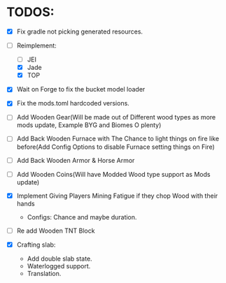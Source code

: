 # TODOS:

* [x] Fix gradle not picking generated resources.
* [ ] Reimplement:
    * [ ] JEI
    * [x] Jade
    * [x] TOP
* [x] Wait on Forge to fix the bucket model loader
* [x] Fix the mods.toml hardcoded versions.
* [ ] Add Wooden Gear(Will be made out of Different wood types as more mods update, Example BYG and Biomes O plenty)
* [ ] Add Back Wooden Furnace with The Chance to light things on fire like before(Add Config Options to disable Furnace setting things on Fire)
* [ ] Add Back Wooden Armor & Horse Armor
* [ ] Add Wooden Coins(Will have Modded Wood type support as Mods update)
* [x] Implement Giving Players Mining Fatigue if they chop Wood with their hands
    * Configs: Chance and maybe duration.
* [ ] Re add Wooden TNT Block

* [x] Crafting slab:
  * Add double slab state.
  * Waterlogged support.
  * Translation.